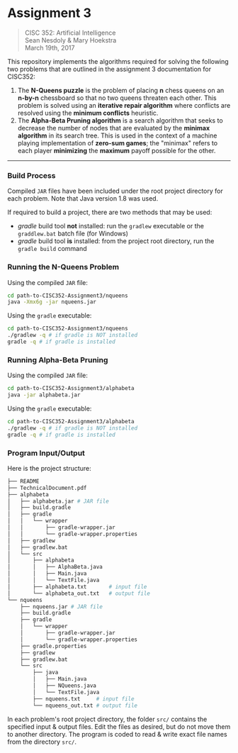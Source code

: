# Assignment 3

>CISC 352: Artificial Intelligence  
>Sean Nesdoly & Mary Hoekstra  
>March 19th, 2017  

This repository implements the algorithms required for solving the following two problems that are outlined in the assignment 3 documentation for CISC352:
1. The **N-Queens puzzle** is the problem of placing **n** chess queens on an **n-by-n** chessboard so that no two queens threaten each other. This problem is solved using an **iterative repair algorithm** where conflicts are resolved using the **minimum conflicts** heuristic.
2. The **Alpha-Beta Pruning algorithm** is a search algorithm that seeks to decrease the number of nodes that are evaluated by the **minimax algorithm** in its search tree. This is used in the context of a machine playing implementation of **zero-sum games**; the "minimax" refers to each player **minimizing** the **maximum** payoff possible for the other.

---

### Build Process

Compiled `JAR` files have been included under the root project directory for each problem. Note that Java version 1.8 was used.

If required to build a project, there are two methods that may be used:
- *gradle* build tool **not** installed: run the `gradlew` executable or the `graddlew.bat` batch file (for Windows)
- *gradle* build tool **is** installed: from the project root directory, run the `gradle build` command

### Running the N-Queens Problem
Using the compiled `JAR` file:
```bash
cd path-to-CISC352-Assignment3/nqueens
java -Xmx6g -jar nqueens.jar
```

Using the `gradle` executable:
```bash
cd path-to-CISC352-Assignment3/nqueens
./gradlew -q # if gradle is NOT installed
gradle -q # if gradle is installed
```

### Running Alpha-Beta Pruning
Using the compiled `JAR` file:
```bash
cd path-to-CISC352-Assignment3/alphabeta
java -jar alphabeta.jar
```

Using the `gradle` executable:
```bash
cd path-to-CISC352-Assignment3/alphabeta
./gradlew -q # if gradle is NOT installed
gradle -q # if gradle is installed
```

### Program Input/Output

Here is the project structure:

```bash
├── README
├── TechnicalDocument.pdf
├── alphabeta
│   ├── alphabeta.jar # JAR file
│   ├── build.gradle
│   ├── gradle
│   │   └── wrapper
│   │       ├── gradle-wrapper.jar
│   │       └── gradle-wrapper.properties
│   ├── gradlew
│   ├── gradlew.bat
│   └── src
│       ├── alphabeta
│       │   ├── AlphaBeta.java
│       │   ├── Main.java
│       │   └── TextFile.java
│       ├── alphabeta.txt       # input file
│       └── alphabeta_out.txt   # output file
└── nqueens
    ├── nqueens.jar # JAR file
    ├── build.gradle
    ├── gradle
    │   └── wrapper
    │       ├── gradle-wrapper.jar
    │       └── gradle-wrapper.properties
    ├── gradle.properties
    ├── gradlew
    ├── gradlew.bat
    └── src
        ├── java
        │   ├── Main.java
        │   ├── NQueens.java
        │   └── TextFile.java
        ├── nqueens.txt     # input file
        └── nqueens_out.txt # output file

```

In each problem's root project directory, the folder `src/` contains the specified input & output files. Edit the files as desired, but do not move them to another directory. The program is coded to read & write exact file names from the directory `src/`.
